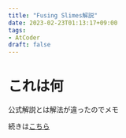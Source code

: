 ```yaml
---
title: "Fusing Slimes解説"
date: 2023-02-23T01:13:17+09:00
tags:
- AtCoder
draft: false
---
```


# これは何

公式解説とは解法が違ったのでメモ

<!--more-->

続きは[こちら](https://qitoy.github.io/misc/latex/dwacon6th_prelims_b.pdf)

